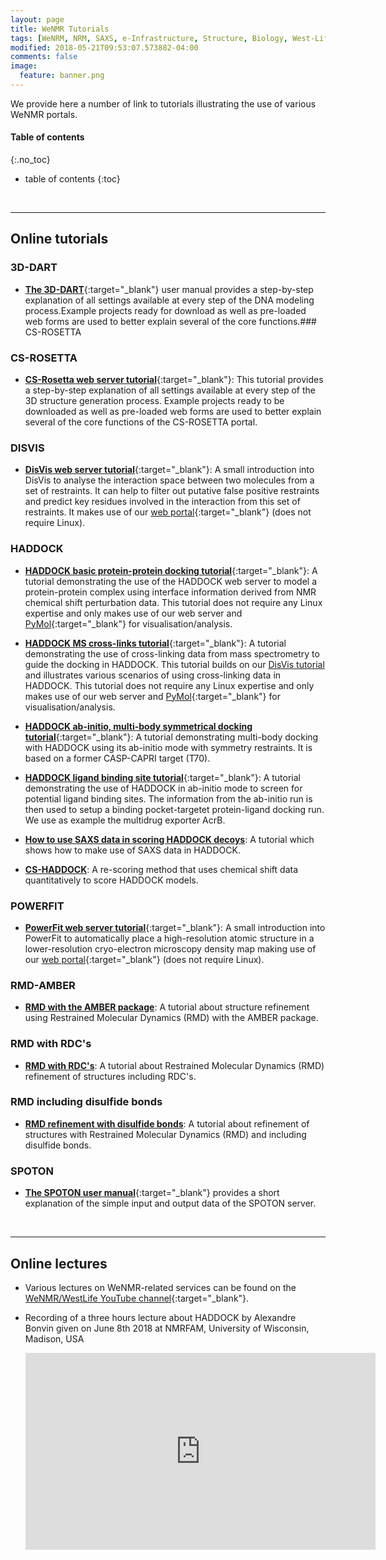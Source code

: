 ```yaml
---
layout: page
title: WeNMR Tutorials
tags: [WeNRM, NRM, SAXS, e-Infrastructure, Structure, Biology, West-Life, EU, EGI, 7framework, Grid]
modified: 2018-05-21T09:53:07.573882-04:00
comments: false
image:
  feature: banner.png
---
```


We provide here a number of link to tutorials illustrating the use of various WeNMR portals.

#### Table of contents
{:.no_toc}
* table of contents
{:toc}

<br>
<hr>

## Online tutorials

### 3D-DART

* [**The 3D-DART**](http://milou.science.uu.nl/enmr/services/3DDART/DARTusage.html){:target="_blank"} user manual provides a step-by-step explanation of all settings available at every step of the DNA modeling process.Example projects ready for download as well as pre-loaded web forms are used to better explain several of the core functions.### CS-ROSETTA


### CS-ROSETTA

* [**CS-Rosetta web server tutorial**](http://milou.science.uu.nl/enmr/services/CS-ROSETTA3/csr-tutorial.html){:target="_blank"}: This tutorial provides a step-by-step explanation of all settings available at every step of the 3D structure generation process. Example projects ready to be downloaded as well as pre-loaded web forms are used to better explain several of the core functions of the CS-ROSETTA portal.


### DISVIS

* [**DisVis web server tutorial**](http://bonvinlab.org/education/disvis-webserver/){:target="_blank"}: A small introduction into
  DisVis to analyse the interaction space between two molecules from a set of restraints. It can help to filter out putative 
  false positive restraints and predict key residues involved in the interaction from this set of restraints. 
  It makes use of our [web portal](http://milou.science.uu.nl/enmr/services/POWERFIT){:target="_blank"} (does not require Linux).


### HADDOCK

* [**HADDOCK basic protein-protein docking tutorial**](http://bonvinlab.org/education/HADDOCK-protein-protein-basic){:target="_blank"}:
  A tutorial demonstrating the use of the HADDOCK web server to model a protein-protein complex using interface information derived from NMR chemical shift perturbation data.
  This tutorial does not require any Linux expertise and only makes use of our web server and [PyMol](http://www.pymol.org){:target="_blank"} for visualisation/analysis.

* [**HADDOCK MS cross-links tutorial**](http://bonvinlab.org/education/HADDOCK-Xlinks){:target="_blank"}:
  A tutorial demonstrating the use of cross-linking data from mass spectrometry to guide the docking in HADDOCK. 
  This tutorial builds on our [DisVis tutorial](http://bonvinlab.org/education/disvis-webserver/) and illustrates various scenarios of using 
  cross-linking data in HADDOCK.
  This tutorial does not require any Linux expertise and only makes use of our web server and [PyMol](http://www.pymol.org){:target="_blank"} for visualisation/analysis.

* [**HADDOCK ab-initio, multi-body symmetrical docking tutorial**](http://bonvinlab.org/education/HADDOCK-CASP-CAPRI-T70){:target="_blank"}:
  A tutorial demonstrating multi-body docking with HADDOCK using its ab-initio mode with symmetry restraints.
  It is based on a former CASP-CAPRI target (T70).

* [**HADDOCK ligand binding site tutorial**](http://bonvinlab.org/education/HADDOCK-binding-sites){:target="_blank"}:
  A tutorial demonstrating the use of HADDOCK in ab-initio mode to screen for potential ligand binding sites. 
  The information from the ab-initio run is then used to setup a binding pocket-targetet protein-ligand docking run.
  We use as example the multidrug exporter AcrB.
  
* [**How to use SAXS data in scoring HADDOCK decoys**](HADDOCK-SAXS): A tutorial which shows how to make use of SAXS data in HADDOCK.

* [**CS-HADDOCK**](CS-HADDOCK): A re-scoring method that uses chemical shift data quantitatively to score HADDOCK models.


### POWERFIT

* [**PowerFit web server tutorial**](http://bonvinlab.org/education/powerfit-webserver/){:target="_blank"}: A small introduction into
  PowerFit to automatically place a high-resolution atomic structure in a
  lower-resolution cryo-electron microscopy density map making use of our [web portal](http://milou.science.uu.nl/enmr/services/POWERFIT){:target="_blank"} 
  (does not require Linux).


### RMD-AMBER

* [**RMD with the AMBER package**](amber): A tutorial about structure refinement using Restrained Molecular Dynamics (RMD) with the AMBER package.


### RMD with RDC's

* [**RMD with RDC's**](RMD-with-rdcs): A tutorial about Restrained Molecular Dynamics (RMD) refinement of structures including RDC's.


### RMD including disulfide bonds

* [**RMD refinement with disulfide bonds**](RMD-including-disulfide-bond): A tutorial about refinement of structures with Restrained Molecular Dynamics (RMD) and including disulfide bonds.


### SPOTON

* [**The SPOTON user manual**](http://milou.science.uu.nl/cgi/services/SPOTON/spoton/help){:target="_blank"} provides a short explanation of the simple input and output data of the SPOTON server.


<br>
<hr>

## Online lectures

* Various lectures on WeNMR-related services can be found on the [WeNMR/WestLife YouTube channel](https://www.youtube.com/user/WeNMRchannel){:target="_blank"}.

* Recording of a three hours lecture about HADDOCK by Alexandre Bonvin given on June 8th 2018 at NMRFAM, University of Wisconsin, Madison, USA

  <iframe width="560" height="315" src="https://www.youtube.com/embed/kcTwts7_Wuc" frameborder="0" allow="autoplay; encrypted-media" allowfullscreen></iframe>
